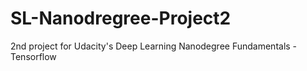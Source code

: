 # SL-Nanodregree-Project2
2nd project for Udacity's Deep Learning Nanodegree Fundamentals - Tensorflow
